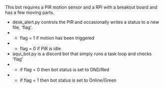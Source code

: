 This bot requires a PIR motion sensor and a RPi with a breakout board and has a few moving parts. 
- desk_alert.py controls the PIR and occasionally writes a status to a new file, 'flag'.
- - flag = 1 if motion has been triggered 
- - flag = 0 if PIR is idle
- aqui_bot.py is a discord bot that simply runs a task loop and checks 'flag'
- - if flag = 0 then bot status is set to DND/Red
- - if flag = 1 then bot status is set to Online/Green

